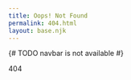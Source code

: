 ```yaml
---
title: Oops! Not Found
permalink: 404.html
layout: base.njk
---
```

{# TODO navbar is not available #}

404